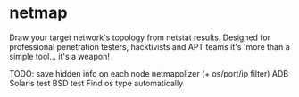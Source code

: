 netmap
======
  Draw your target network's topology from netstat results.
  Designed for professional penetration testers, hacktivists and APT teams
  it's 'more than a simple tool... it's a weapon!

TODO:
  save hidden info on each node
  netmapolizer (+ os/port/ip filter)
  ADB
  Solaris test
  BSD test
  Find os type automatically

